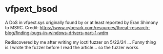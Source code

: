 # vfpext_bsod
A DoS in vfpext.sys originally found by or at least reported by Eran Shimony to MSRC.
Credit: https://www.cyberark.com/resources/threat-research-blog/finding-bugs-in-windows-drivers-part-1-wdm

Rediscovered by me after writing my ioctl fuzzer on 5/22/24 ...
Funny thing is I wrote the fuzzer before I read the article... so the fuzzer works.
